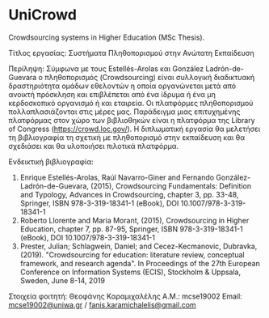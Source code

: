 # UniCrowd
Crowdsourcing systems in Higher Education (MSc Thesis).

Τίτλος εργασίας: Συστήματα Πληθοπορισμού στην Ανώτατη Εκπαίδευση

Περίληψη:
Σύμφωνα με τους Estellés-Arolas και González Ladrón-de- Guevara ο πληθοπορισμός (Crowdsourcing) είναι συλλογική διαδικτυακή δραστηριότητα ομάδων εθελοντών η οποία οργανώνεται μετά από ανοικτή πρόσκληση και επιβλέπεται από ένα ίδρυμα ή ένα μη κερδοσκοπικό οργανισμό ή και εταιρεία. Οι πλατφόρμες πληθοπορισμού πολλαπλασιάζονται στις μέρες μας. Παράδειγμα μιας επιτυχημένης πλατφόρμας στον χώρο των βιβλιοθηκών είναι η πλατφόρμα της Library of Congress (https://crowd.loc.gov/). Η διπλωματική εργασία θα μελετήσει τη βιβλιογραφία τη σχετική με πληθοπορισμό στην εκπαίδευση και θα σχεδιάσει και θα υλοποιήσει πιλοτικά πλατφόρμα.

Ενδεικτική βιβλιογραφία:
1) Enrique Estellés-Arolas, Raúl Navarro-Giner and Fernando González-Ladrón-de-Guevara, (2015), Crowdsourcing Fundamentals: Definition and Typology, Advances in Crowdsourcing, chapter 3, pp. 33-48, Springer, ISBN 978-3-319-18341-1 (eBook), DOI 10.1007/978-3-319-18341-1
2) Roberto Llorente and Maria Morant, (2015), Crowdsourcing in Higher Education, chapter 7, pp. 87-95, Springer, ISBN 978-3-319-18341-1 (eBook), DOI 10.1007/978-3-319-18341-1
3) Prester, Julian; Schlagwein, Daniel; and Cecez-Kecmanovic, Dubravka, (2019). "Crowdsourcing for education: literature review, conceptual framework, and research agenda". In Proceedings of the 27th European Conference on Information Systems (ECIS), Stockholm & Uppsala, Sweden, June 8-14, 2019

Στοιχεία φοιτητή:
Θεοφάνης Καραμιχαλέλης
Α.Μ.: mcse19002
Email: mcse19002@uniwa.gr / fanis.karamichalelis@gmail.com
